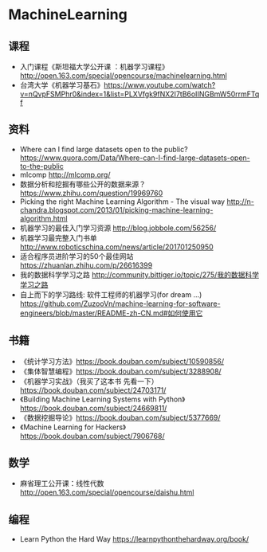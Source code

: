 # MachineLearning

## 课程
- 入门课程《斯坦福大学公开课 ：机器学习课程》http://open.163.com/special/opencourse/machinelearning.html
- 台湾大学《机器学习基石》https://www.youtube.com/watch?v=nQvpFSMPhr0&index=1&list=PLXVfgk9fNX2I7tB6oIINGBmW50rrmFTqf

## 资料
- Where can I find large datasets open to the public? https://www.quora.com/Data/Where-can-I-find-large-datasets-open-to-the-public
- mlcomp http://mlcomp.org/
- 数据分析和挖掘有哪些公开的数据来源？ https://www.zhihu.com/question/19969760 
- Picking the right Machine Learning Algorithm - The visual way http://n-chandra.blogspot.com/2013/01/picking-machine-learning-algorithm.html
- 机器学习的最佳入门学习资源 http://blog.jobbole.com/56256/
- 机器学习最完整入门书单 http://www.roboticschina.com/news/article/201701250950
- 适合程序员进阶学习的50个最佳网站 https://zhuanlan.zhihu.com/p/26616399
- 我的数据科学学习之路 http://community.bittiger.io/topic/275/我的数据科学学习之路
- 自上而下的学习路线: 软件工程师的机器学习(for dream ...) https://github.com/ZuzooVn/machine-learning-for-software-engineers/blob/master/README-zh-CN.md#如何使用它

## 书籍
- 《统计学习方法》https://book.douban.com/subject/10590856/
- 《集体智慧编程》https://book.douban.com/subject/3288908/
- 《机器学习实战》（我买了这本书 先看一下）https://book.douban.com/subject/24703171/
- 《Building Machine Learning Systems with Python》https://book.douban.com/subject/24669811/
- 《数据挖掘导论》https://book.douban.com/subject/5377669/
- 《Machine Learning for Hackers》https://book.douban.com/subject/7906768/

## 数学
- 麻省理工公开课：线性代数 http://open.163.com/special/opencourse/daishu.html

## 编程
- Learn Python the Hard Way https://learnpythonthehardway.org/book/
